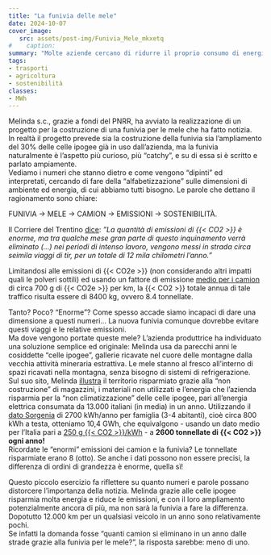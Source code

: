 ```yaml
---
title: "La funivia delle mele"
date: 2024-10-07
cover_image:
   src: assets/post-img/Funivia_Mele_mkxetq
#    caption:
summary: "Molte aziende cercano di ridurre il proprio consumo di energia, non solo per ragioni di costi ma anche in ottica di sostenibilità. Melinda intende farlo tramite una funivia che – dicono - permetterà di risparmiare “un’enorme quantità” di CO2. Vediamo."
tags:
- trasporti  
- agricoltura  
- sostenibilità
classes:
- MWh
---
```


Melinda s.c., grazie a fondi del PNRR, ha avviato la realizzazione di un progetto per la costruzione di una funivia per le mele che ha fatto notizia.   
In realtà il progetto prevede sia la costruzione della funivia sia l’ampliamento del 30% delle celle ipogee già in uso dall’azienda, ma la funivia naturalmente è l’aspetto più curioso, più “catchy”, e su di essa si è scritto e parlato ampiamente.   
Vediamo i numeri che stanno dietro e come vengono “dipinti” ed interpretati, cercando di fare della “alfabetizzazione” sulle dimensioni di ambiente ed energia, di cui abbiamo tutti bisogno. Le parole che dettano il ragionamento sono chiare: 

 FUNIVIA → MELE → CAMION → EMISSIONI → SOSTENIBILITÀ.  

Il Corriere del Trentino [dice](https://corrieredeltrentino.corriere.it/notizie/economia/23_novembre_18/melinda-ecco-la-funivia-per-le-mele-evitera-seimila-viaggi-con-i-camion-66ac6166-315b-4ab5-a7c8-b2a4f068axlk.shtml?refresh_ce): *”La quantità di emissioni di {{< CO2 >}} è enorme, ma tra qualche mese gran parte di questo inquinamento verrà eliminato (...) nei periodi di intenso lavoro, vengono messi in strada circa seimila viaggi di tir, per un totale di 12 mila chilometri l’anno.”*

Limitandosi alle emissioni di {{< CO2e >}} (non considerando altri impatti quali le polveri sottili) ed usando un fattore di emissione [medio per i camion](https://www.futuraenergie.it/2020/09/02/emissioni-di-co2-puntare-sul-metano-in-attesa-di-elettrico-e-idrogeno/#:~:text=Un%20camion%20diesel%2C%20oltre%20le,di%20CO2%20emessa%20per%20chilometro.) di circa 700 g di {{< CO2e >}} per km,  la {{< CO2 >}} totale annua di tale traffico risulta essere di 8400 kg, ovvero 8.4 tonnellate.

Tanto? Poco? “Enorme”? Come spesso accade siamo incapaci di dare una dimensione a questi numeri… La nuova funivia comunque dovrebbe evitare questi viaggi e le relative emissioni.   
Ma dove vengono portate queste mele? L’azienda produttrice ha individuato una soluzione semplice ed originale: Melinda usa da parecchi anni le cosiddette “celle ipogee”, gallerie ricavate nel cuore delle montagne dalla vecchia attività mineraria estrattiva. Le mele stanno al fresco all’interno di spazi ricavati nella montagna, senza bisogno di sistemi di refrigerazione.   
Sul suo sito, Melinda [illustra](https://melinda.it/sostenibilita/#ipogee) il territorio risparmiato grazie alla “non costruzione” di magazzini, i materiali non utilizzati e l’energia che l’azienda risparmia per la “non climatizzazione” delle celle ipogee, pari all’energia elettrica consumata da 13.000 italiani (in media) in un anno. Utilizzando il [dato Sorgenia](https://www.sorgenia.it/guida-energia/fabbisogno-energetico-come-determinare-quello-della-propria-famiglia) di 2700 kWh/anno per famiglia (3-4 abitanti), cioè circa 800 kWh a testa, otteniamo 10,4 GWh, che equivalgono \- usando un dato medio per l’Italia pari a [250 g {{< CO2 >}}/kWh](https://www.nowtricity.com/country/italy/)  \- a **2600 tonnellate di {{< CO2 >}} ogni anno\!**  
Ricordate le “enormi” emissioni dei camion e la funivia? Le tonnellate risparmiate erano 8 (otto). Se anche i dati possono non essere precisi, la differenza di ordini di grandezza è enorme, quella sì!

Questo piccolo esercizio fa riflettere su quanto numeri e parole possano distorcere l’importanza della notizia.  Melinda grazie alle celle ipogee risparmia molta energia e riduce le emissioni, e con il loro ampliamento potenzialmente ancora di più, ma non sarà la funivia a fare la differenza.   
Dopotutto 12.000 km per un qualsiasi veicolo in un anno sono relativamente pochi.   
Se infatti la domanda fosse “quanti camion si eliminano in un anno dalle strade grazie alla funivia per le mele?”, la risposta sarebbe: meno di uno.
    